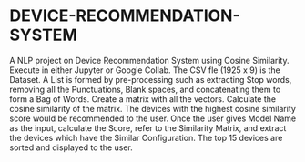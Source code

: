 # DEVICE-RECOMMENDATION-SYSTEM
A NLP project on Device Recommendation System using Cosine Similarity. Execute in either Jupyter or Google Collab. The CSV fle (1925 x 9) is the Dataset. A List is formed by pre-processing such as extracting Stop words, removing all the Punctuations, Blank spaces, and concatenating them to form a Bag of Words. Create a matrix with all the vectors. Calculate the cosine similarity of the matrix. The devices with the highest cosine similarity score would be recommended to the user. Once the user gives Model Name as the input, calculate the Score, refer to the Similarity Matrix, and extract the devices which have the Similar Configuration. The top 15 devices are sorted and displayed to the user.
